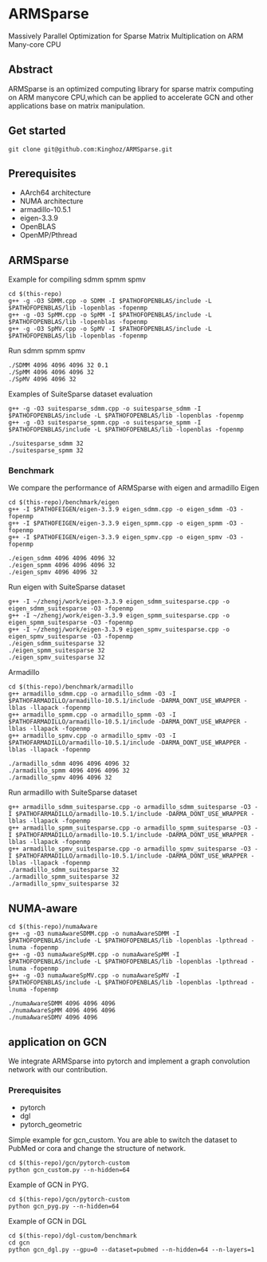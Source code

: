 # ARMSparse
Massively Parallel Optimization for Sparse Matrix Multiplication on ARM Many-core CPU
## Abstract
ARMSparse is an optimized computing library for sparse matrix computing on ARM manycore CPU,which can be applied to accelerate GCN and other applications base on matrix manipulation.

## Get started
```
git clone git@github.com:Kinghoz/ARMSparse.git
```
## Prerequisites
- AArch64 architecture
- NUMA architecture
- armadillo-10.5.1
- eigen-3.3.9
- OpenBLAS
- OpenMP/Pthread

## ARMSparse
Example for compiling sdmm spmm spmv 
```
cd $(this-repo)
g++ -g -O3 SDMM.cpp -o SDMM -I $PATHOFOPENBLAS/include -L $PATHOFOPENBLAS/lib -lopenblas -fopenmp
g++ -g -O3 SpMM.cpp -o SpMM -I $PATHOFOPENBLAS/include -L $PATHOFOPENBLAS/lib -lopenblas -fopenmp
g++ -g -O3 SpMV.cpp -o SpMV -I $PATHOFOPENBLAS/include -L $PATHOFOPENBLAS/lib -lopenblas -fopenmp
```
Run sdmm spmm spmv
```
./SDMM 4096 4096 4096 32 0.1
./SpMM 4096 4096 4096 32
./SpMV 4096 4096 32
```
Examples of SuiteSparse dataset evaluation
```
g++ -g -O3 suitesparse_sdmm.cpp -o suitesparse_sdmm -I $PATHOFOPENBLAS/include -L $PATHOFOPENBLAS/lib -lopenblas -fopenmp
g++ -g -O3 suitesparse_spmm.cpp -o suitesparse_spmm -I $PATHOFOPENBLAS/include -L $PATHOFOPENBLAS/lib -lopenblas -fopenmp

./suitesparse_sdmm 32
./suitesparse_spmm 32
```
### Benchmark
We compare the performance of ARMSparse with eigen and armadillo
Eigen
```
cd $(this-repo)/benchmark/eigen
g++ -I $PATHOFEIGEN/eigen-3.3.9 eigen_sdmm.cpp -o eigen_sdmm -O3 -fopenmp
g++ -I $PATHOFEIGEN/eigen-3.3.9 eigen_spmm.cpp -o eigen_spmm -O3 -fopenmp
g++ -I $PATHOFEIGEN/eigen-3.3.9 eigen_spmv.cpp -o eigen_spmv -O3 -fopenmp

./eigen_sdmm 4096 4096 4096 32
./eigen_spmm 4096 4096 4096 32
./eigen_spmv 4096 4096 32
```
Run eigen with SuiteSparse dataset
```
g++ -I ~/zhengj/work/eigen-3.3.9 eigen_sdmm_suitesparse.cpp -o eigen_sdmm_suitesparse -O3 -fopenmp
g++ -I ~/zhengj/work/eigen-3.3.9 eigen_spmm_suitesparse.cpp -o eigen_spmm_suitesparse -O3 -fopenmp
g++ -I ~/zhengj/work/eigen-3.3.9 eigen_spmv_suitesparse.cpp -o eigen_spmv_suitesparse -O3 -fopenmp
./eigen_sdmm_suitesparse 32
./eigen_spmm_suitesparse 32
./eigen_spmv_suitesparse 32
```
Armadillo
```
cd $(this-repo)/benchmark/armadillo
g++ armadillo_sdmm.cpp -o armadillo_sdmm -O3 -I $PATHOFARMADILLO/armadillo-10.5.1/include -DARMA_DONT_USE_WRAPPER -lblas -llapack -fopenmp
g++ armadillo_spmm.cpp -o armadillo_spmm -O3 -I $PATHOFARMADILLO/armadillo-10.5.1/include -DARMA_DONT_USE_WRAPPER -lblas -llapack -fopenmp
g++ armadillo_spmv.cpp -o armadillo_spmv -O3 -I $PATHOFARMADILLO/armadillo-10.5.1/include -DARMA_DONT_USE_WRAPPER -lblas -llapack -fopenmp

./armadillo_sdmm 4096 4096 4096 32
./armadillo_spmm 4096 4096 4096 32
./armadillo_spmv 4096 4096 32
```
Run armadillo with SuiteSparse dataset
```
g++ armadillo_sdmm_suitesparse.cpp -o armadillo_sdmm_suitesparse -O3 -I $PATHOFARMADILLO/armadillo-10.5.1/include -DARMA_DONT_USE_WRAPPER -lblas -llapack -fopenmp
g++ armadillo_spmm_suitesparse.cpp -o armadillo_spmm_suitesparse -O3 -I $PATHOFARMADILLO/armadillo-10.5.1/include -DARMA_DONT_USE_WRAPPER -lblas -llapack -fopenmp
g++ armadillo_spmv_suitesparse.cpp -o armadillo_spmv_suitesparse -O3 -I $PATHOFARMADILLO/armadillo-10.5.1/include -DARMA_DONT_USE_WRAPPER -lblas -llapack -fopenmp
./armadillo_sdmm_suitesparse 32
./armadillo_spmm_suitesparse 32
./armadillo_spmv_suitesparse 32
```

## NUMA-aware
```
cd $(this-repo)/numaAware
g++ -g -O3 numaAwareSDMM.cpp -o numaAwareSDMM -I $PATHOFOPENBLAS/include -L $PATHOFOPENBLAS/lib -lopenblas -lpthread -lnuma -fopenmp
g++ -g -O3 numaAwareSpMM.cpp -o numaAwareSpMM -I $PATHOFOPENBLAS/include -L $PATHOFOPENBLAS/lib -lopenblas -lpthread -lnuma -fopenmp
g++ -g -O3 numaAwareSpMV.cpp -o numaAwareSpMV -I $PATHOFOPENBLAS/include -L $PATHOFOPENBLAS/lib -lopenblas -lpthread -lnuma -fopenmp

./numaAwareSDMM 4096 4096 4096 
./numaAwareSpMM 4096 4096 4096 
./numaAwareSDMV 4096 4096
```

## application on GCN
We integrate ARMSparse into pytorch and implement a graph convolution network with our contribution.
### Prerequisites
- pytorch
- dgl
- pytorch_geometric

Simple example for gcn_custom. You are able to switch the dataset to PubMed or cora and change the structure of network.
```
cd $(this-repo)/gcn/pytorch-custom
python gcn_custom.py --n-hidden=64
```
Example of GCN in PYG.
```
cd $(this-repo)/gcn/pytorch-custom
python gcn_pyg.py --n-hidden=64
```
Example of GCN in DGL
```
cd $(this-repo)/dgl-custom/benchmark
cd gcn
python gcn_dgl.py --gpu=0 --dataset=pubmed --n-hidden=64 --n-layers=1
```
